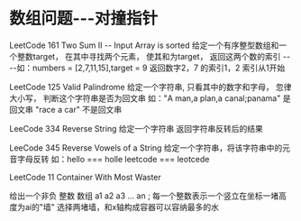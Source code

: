 # 数组问题---对撞指针


LeetCode 161 Two Sum II -- Input Array is sorted
给定一个有序整型数组和一个整数target，
在其中寻找两个元素，
使其和为target，
返回这两个数的索引
----如：numbers = [2,7,11,15],target = 9
返回数字2，7 的索引1，2 索引从1开始


LeetCode 125 Valid Palindrome
给定一个字符串,
只看其中的数字和字母，
忽律大小写，
判断这个字符串是否为回文串
如："A man,a plan,a canal;panama"  是回文串
"race a car" 不是回文串

LeeCode 334 Reverse String
给定一个字符串 返回字符串反转后的结果

LeeCode 345 Reverse Vowels of a String 
给定一个字符串，将该字符串中的元音字母反转
如：hello ===   holle
   leetcode === leotcede
   
LeetCode 11 Container With Most Waster

给出一个非负 整数 数组 a1 a2 a3 ... an ;
每一个整数表示一个竖立在坐标一堵高度为ai的"墙" 
选择两堵墙，和x轴构成容器可以容纳最多的水